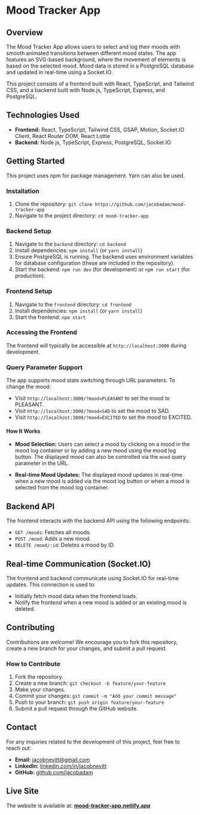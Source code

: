 # Mood Tracker App

## Overview

The Mood Tracker App allows users to select and log their moods with smooth animated transitions between different mood states. The app features an SVG-based background, where the movement of elements is based on the selected mood. Mood data is stored in a PostgreSQL database and updated in real-time using a Socket.IO.

This project consists of a frontend built with React, TypeScript, and Tailwind CSS, and a backend built with Node.js, TypeScript, Express, and PostgreSQL.

## Technologies Used

- **Frontend:** React, TypeScript, Tailwind CSS, GSAP, Motion, Socket.IO Client, React Router DOM, React Lottie
- **Backend:** Node.js, TypeScript, Express, PostgreSQL, Socket.IO

## Getting Started

This project uses npm for package management. Yarn can also be used.

### Installation

1. Clone the repository: `git clone https://github.com/jacobadam/mood-tracker-app`
2. Navigate to the project directory: `cd mood-tracker-app`

### Backend Setup

1. Navigate to the `backend` directory: `cd backend`
2. Install dependencies: `npm install` (or `yarn install`)
3. Ensure PostgreSQL is running. The backend uses environment variables for database configuration (these are included in the repository).
4. Start the backend: `npm run dev` (for development) or `npm run start` (for production).

### Frontend Setup

1. Navigate to the `frontend` directory: `cd frontend`
2. Install dependencies: `npm install` (or `yarn install`)
3. Start the frontend: `npm start`

### Accessing the Frontend

The frontend will typically be accessible at `http://localhost:3000` during development.

### Query Parameter Support

The app supports mood state switching through URL parameters. To change the mood:

- Visit `http://localhost:3000/?mood=PLEASANT` to set the mood to PLEASANT.
- Visit `http://localhost:3000/?mood=SAD` to set the mood to SAD.
- Visit `http://localhost:3000/?mood=EXCITED` to set the mood to EXCITED.

#### How It Works

- **Mood Selection:** Users can select a mood by clicking on a mood in the mood log container or by adding a new mood using the mood log button. The displayed mood can also be controlled via the `mood` query parameter in the URL.

* **Real-time Mood Updates:** The displayed mood updates in real-time when a new mood is added via the mood log button or when a mood is selected from the mood log container.

## Backend API

The frontend interacts with the backend API using the following endpoints:

- `GET /moods`: Fetches all moods.
- `POST /mood`: Adds a new mood.
- `DELETE /mood/:id`: Deletes a mood by ID.

## Real-time Communication (Socket.IO)

The frontend and backend communicate using Socket.IO for real-time updates. This connection is used to:

- Initially fetch mood data when the frontend loads.
- Notify the frontend when a new mood is added or an existing mood is deleted.

## Contributing

Contributions are welcome! We encourage you to fork this repository, create a new branch for your changes, and submit a pull request.

### How to Contribute

1. Fork the repository.
2. Create a new branch: `git checkout -b feature/your-feature`
3. Make your changes.
4. Commit your changes: `git commit -m "Add your commit message"`
5. Push to your branch: `git push origin feature/your-feature`
6. Submit a pull request through the GitHub website.

## Contact

For any inquiries related to the development of this project, feel free to reach out:

- **Email:** [jacobnevitt@gmail.com](mailto:jacobnevitt@gmail.com)
- **LinkedIn:** [linkedin.com/in/jacobnevitt](https://www.linkedin.com/in/jacobnevitt/)
- **GitHub:** [github.com/jacobadam](https://github.com/jacobadam)

## Live Site

The website is available at: **[mood-tracker-app.netlify.app](https://mood-tracker-app.netlify.app/)**
